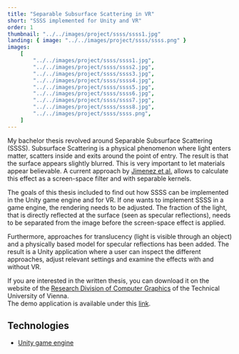 ```yaml
---
title: "Separable Subsurface Scattering in VR"
short: "SSSS implemented for Unity and VR"
order: 1
thumbnail: "../../images/project/ssss/ssss1.jpg"
landing: { image: "../../images/project/ssss/ssss.png" }
images:
    [
        "../../images/project/ssss/ssss1.jpg",
        "../../images/project/ssss/ssss2.jpg",
        "../../images/project/ssss/ssss3.jpg",
        "../../images/project/ssss/ssss4.jpg",
        "../../images/project/ssss/ssss5.jpg",
        "../../images/project/ssss/ssss6.jpg",
        "../../images/project/ssss/ssss7.jpg",
        "../../images/project/ssss/ssss8.jpg",
        "../../images/project/ssss/ssss.png",
    ]
---
```


My bachelor thesis revolved around Separable Subsurface Scattering (SSSS). Subsurface Scattering is a physical phenomenon where light enters matter, scatters inside and exits around the point of entry. The result is that the surface appears slightly blurred. This is very important to let materials appear believable. A current approach by [Jimenez et al.](https://users.cg.tuwien.ac.at/zsolnai/gfx/separable-subsurface-scattering-with-activision-blizzard/) allows to calculate this effect as a screen-space filter and with separable kernels.

The goals of this thesis included to find out how SSSS can be implemented in the Unity game engine and for VR. If one wants to implement SSSS in a game engine, the rendering needs to be adjusted. The fraction of the light, that is directly reflected at the surface (seen as specular reflections), needs to be separated from the image before the screen-space effect is applied.

Furthermore, approaches for translucency (light is visible through an object) and a physically based model for specular reflections has been added. The result is a Unity application where a user can inspect the different approaches, adjust relevant settings and examine the effects with and without VR.

If you are interested in the written thesis, you can download it on the website of the [Research Division of Computer Graphics](https://www.cg.tuwien.ac.at/research/publications/2018/Fischer-2018-sssvr/) of the Technical University of Vienna.  
The demo application is available under this [link](https://drive.google.com/file/d/19cWkXh19uDCIa6Mcu3qy1UeIxYlOmjJA/view?usp=sharing).

<bs-row>

<bs-col>

## Technologies

-   [Unity game engine](https://unity.com/)

</bs-col>

</bs-row>
